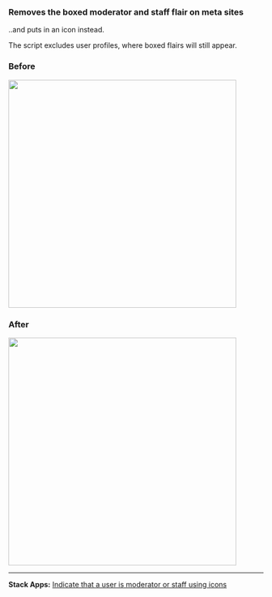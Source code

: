 ### Removes the boxed moderator and staff flair on meta sites

..and puts in an icon instead.

The script excludes user profiles, where boxed flairs will still appear.

### Before
<img src="https://i.stack.imgur.com/VTFJI.png" width="450">

### After
<img src="https://i.stack.imgur.com/5BdNV.png" width="450">

---

**Stack Apps:** [Indicate that a user is moderator or staff using icons](https://stackapps.com/questions/9057/indicate-that-a-user-is-moderator-or-staff-using-icons)